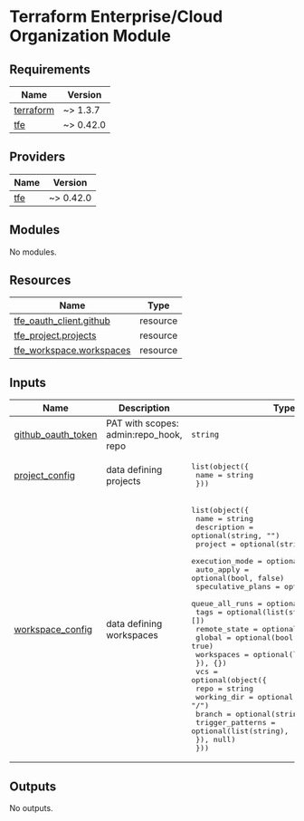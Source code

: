 # Terraform Enterprise/Cloud Organization Module

<!-- BEGINNING OF PRE-COMMIT-TERRAFORM DOCS HOOK -->
## Requirements

| Name | Version |
|------|---------|
| <a name="requirement_terraform"></a> [terraform](#requirement\_terraform) | ~> 1.3.7 |
| <a name="requirement_tfe"></a> [tfe](#requirement\_tfe) | ~> 0.42.0 |

## Providers

| Name | Version |
|------|---------|
| <a name="provider_tfe"></a> [tfe](#provider\_tfe) | ~> 0.42.0 |

## Modules

No modules.

## Resources

| Name | Type |
|------|------|
| [tfe_oauth_client.github](https://registry.terraform.io/providers/hashicorp/tfe/latest/docs/resources/oauth_client) | resource |
| [tfe_project.projects](https://registry.terraform.io/providers/hashicorp/tfe/latest/docs/resources/project) | resource |
| [tfe_workspace.workspaces](https://registry.terraform.io/providers/hashicorp/tfe/latest/docs/resources/workspace) | resource |

## Inputs

| Name | Description | Type | Default | Required |
|------|-------------|------|---------|:--------:|
| <a name="input_github_oauth_token"></a> [github\_oauth\_token](#input\_github\_oauth\_token) | PAT with scopes: admin:repo\_hook, repo | `string` | n/a | yes |
| <a name="input_project_config"></a> [project\_config](#input\_project\_config) | data defining projects | <pre>list(object({<br>    name = string<br>  }))</pre> | n/a | yes |
| <a name="input_workspace_config"></a> [workspace\_config](#input\_workspace\_config) | data defining workspaces | <pre>list(object({<br>    name              = string<br>    description       = optional(string, "")<br>    project           = optional(string, "")<br>    execution_mode    = optional(string, "local")<br>    auto_apply        = optional(bool, false)<br>    speculative_plans = optional(bool, true)<br>    queue_all_runs    = optional(bool, true)<br>    tags              = optional(list(string), [])<br>    remote_state = optional(object({<br>      global     = optional(bool, true)<br>      workspaces = optional(list(string), [])<br>    }), {})<br>    vcs = optional(object({<br>      repo             = string<br>      working_dir      = optional(string, "/")<br>      branch           = optional(string, "")<br>      trigger_patterns = optional(list(string), [])<br>    }), null)<br>  }))</pre> | n/a | yes |

## Outputs

No outputs.
<!-- END OF PRE-COMMIT-TERRAFORM DOCS HOOK -->
